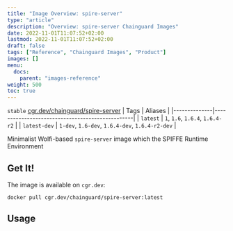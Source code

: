 ```yaml
---
title: "Image Overview: spire-server"
type: "article"
description: "Overview: spire-server Chainguard Images"
date: 2022-11-01T11:07:52+02:00
lastmod: 2022-11-01T11:07:52+02:00
draft: false
tags: ["Reference", "Chainguard Images", "Product"]
images: []
menu:
  docs:
    parent: "images-reference"
weight: 500
toc: true
---
```


`stable` [cgr.dev/chainguard/spire-server](https://github.com/chainguard-images/images/tree/main/images/spire-server)
| Tags         | Aliases                                         |
|--------------|-------------------------------------------------|
| `latest`     | `1`, `1.6`, `1.6.4`, `1.6.4-r2`                 |
| `latest-dev` | `1-dev`, `1.6-dev`, `1.6.4-dev`, `1.6.4-r2-dev` |



Minimalist Wolfi-based `spire-server` image which the SPIFFE Runtime Environment


## Get It!

The image is available on `cgr.dev`:

```
docker pull cgr.dev/chainguard/spire-server:latest
```

## Usage

